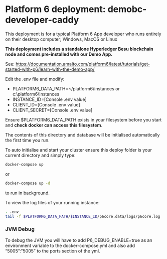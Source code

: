 # Platform 6 deployment: demobc-developer-caddy

This deployment is for a typical Platform 6 App developer who runs entirely on their desktop computer; Windows, MacOS or Linux

**This deployment includes a standalone Hyperledger Besu blockchain node and comes pre-installed with our Demo App.**

See: https://documentation.amalto.com/platform6/latest/tutorials/get-started-with-p6/learn-with-the-demo-app/

Edit the .env file and modify:

- PLATFORM6_DATA_PATH=~/platform6/instances or c:\platform6\instances
- INSTANCE_ID=[Console .env value]
- CLIENT_ID=[Console .env value]
- CLIENT_SECRET=[Console .env value]

Ensure $PLATFORM6_DATA_PATH exists in your filesystem before you start and **check docker can access this filesystem**.

The contents of this directory and database will be initialised automatically the first time you run.

To auto initialise and start your cluster ensure this deploy folder is your current directory and simply type:

```bash
docker-compose up
```
or

```bash
docker-compose up -d
```

to run in background.

To view the log files of your running instance:

```bash
. .env
tail -f $PLATFORM6_DATA_PATH/$INSTANCE_ID/p6core.data/logs/p6core.log
```

### JVM Debug

To debug the JVM you will have to add P6_DEBUG_ENABLE=true as an environment variable to the docker-compose.yml and also add “5005”:”5005” to the ports section of the yml.